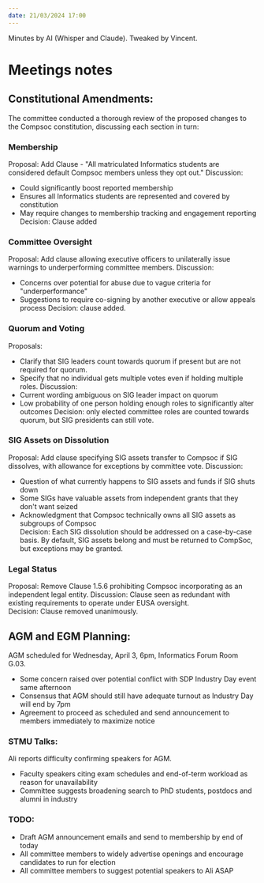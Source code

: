 ```yaml
---
date: 21/03/2024 17:00
---
```


Minutes by AI (Whisper and Claude). Tweaked by Vincent.

# Meetings notes
## Constitutional Amendments:
The committee conducted a thorough review of the proposed changes to the Compsoc constitution, discussing each section in turn:

### Membership
Proposal: Add Clause - "All matriculated Informatics students are considered default Compsoc members unless they opt out."
Discussion:
- Could significantly boost reported membership
- Ensures all Informatics students are represented and covered by constitution
- May require changes to membership tracking and engagement reporting
Decision: Clause added

### Committee Oversight
Proposal: Add clause allowing executive officers to unilaterally issue warnings to underperforming committee members.
Discussion: 
- Concerns over potential for abuse due to vague criteria for "underperformance"
- Suggestions to require co-signing by another executive or allow appeals process
Decision: clause added.

### Quorum and Voting
Proposals: 
- Clarify that SIG leaders count towards quorum if present but are not required for quorum.
- Specify that no individual gets multiple votes even if holding multiple roles.
Discussion:
- Current wording ambiguous on SIG leader impact on quorum
- Low probability of one person holding enough roles to significantly alter outcomes
Decision: only elected committee roles are counted towards quorum, but SIG presidents can still vote.

### SIG Assets on Dissolution
Proposal: Add clause specifying SIG assets transfer to Compsoc if SIG dissolves, with allowance for exceptions by committee vote.
Discussion:
- Question of what currently happens to SIG assets and funds if SIG shuts down
- Some SIGs have valuable assets from independent grants that they don't want seized
- Acknowledgment that Compsoc technically owns all SIG assets as subgroups of Compsoc  
Decision: Each SIG dissolution should be addressed on a case-by-case basis. By default, SIG assets belong and must be returned to CompSoc, but exceptions may be granted.

### Legal Status
Proposal: Remove Clause 1.5.6 prohibiting Compsoc incorporating as an independent legal entity.
Discussion: Clause seen as redundant with existing requirements to operate under EUSA oversight.  
Decision: Clause removed unanimously.

## AGM and EGM Planning:

AGM scheduled for Wednesday, April 3, 6pm, Informatics Forum Room G.03.
- Some concern raised over potential conflict with SDP Industry Day event same afternoon  
- Consensus that AGM should still have adequate turnout as Industry Day will end by 7pm
- Agreement to proceed as scheduled and send announcement to members immediately to maximize notice

### STMU Talks:
Ali reports difficulty confirming speakers for AGM.
- Faculty speakers citing exam schedules and end-of-term workload as reason for unavailability
- Committee suggests broadening search to PhD students, postdocs and alumni in industry

### TODO: 
- Draft AGM announcement emails and send to membership by end of today
- All committee members to widely advertise openings and encourage candidates to run for election
- All committee members to suggest potential speakers to Ali ASAP